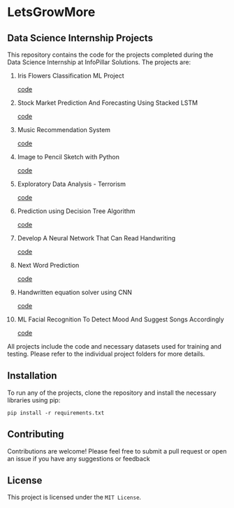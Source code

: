 # LetsGrowMore

## Data Science Internship Projects

This repository contains the code for the projects completed during the Data Science Internship at InfoPillar Solutions. The projects are:

<ol>
  <li> Iris Flowers Classification ML Project </li>
  <p><a href="https://github.com/footcricket05/LGMVIP-DataScience/tree/main/Task%2001-Iris%20Flowers%20Classification%20using%20ML">code</a></p>
  
  <li> Stock Market Prediction And Forecasting Using Stacked LSTM </li>
  <p><a href="https://github.com/footcricket05/LGMVIP-DataScience/tree/main/Task%2002-Stock%20Market%20Prediction%20And%20Forecasting%20Using%20Stacked%20LSTM">code</a></p>
  
  <li> Music Recommendation System </li>
  <p><a href="https://github.com/footcricket05/LGMVIP-DataScience/tree/main/Task%2003-Music%20Recommendation%20System">code</a></p>
  
  <li> Image to Pencil Sketch with Python </li>
  <p><a href="https://github.com/footcricket05/IPS-DS-Internship/blob/main/Movie%20Recommendation%20System/Movie_Recommendation_System.ipynb">code</a></p>
  
  <li> Exploratory Data Analysis - Terrorism </li>
  <p><a href="https://github.com/footcricket05/LGMVIP-DataScience/tree/main/Task%2004-Image%20to%20Pencil%20Sketch%20with%20Python">code</a></p>
  
  <li> Prediction using Decision Tree Algorithm </li>
  <p><a href="https://github.com/footcricket05/LGMVIP-DataScience/tree/main/Task%2005-Exploratory%20Data%20Analysis%20on%20Dataset%20-%20Terrorism">code</a></p>
  
  <li> Develop A Neural Network That Can Read Handwriting </li>
  <p><a href="https://github.com/footcricket05/LGMVIP-DataScience/tree/main/Task%2007-A%20Neural%20Network%20That%20Can%20Read%20Handwriting">code</a></p>
  
  <li> Next Word Prediction </li>
  <p><a href="https://github.com/footcricket05/LGMVIP-DataScience/tree/main/Task%2008%20-Next%20Word%20Prediction">code</a></p>
  
  <li> Handwritten equation solver using CNN </li>
  <p><a href="https://github.com/footcricket05/LGMVIP-DataScience/tree/main/Task%2009%20-%20Handwritten%20equation%20solver%20using%20CNN">code</a></p>
  
  <li> ML Facial Recognition To Detect Mood And Suggest Songs Accordingly </li>
  <p><a href="https://github.com/footcricket05/LGMVIP-DataScience/tree/main/Task%2010-ML%20Facial%20Recognition%20To%20Detect%20Mood%20And%20Suggest%20Songs%20Accordingly">code</a></p>
  
 </ol>
  

All projects include the code and necessary datasets used for training and testing. Please refer to the individual project folders for more details.



## Installation
To run any of the projects, clone the repository and install the necessary libraries using pip:
```
pip install -r requirements.txt
```


## Contributing
Contributions are welcome! Please feel free to submit a pull request or open an issue if you have any suggestions or feedback


## License
This project is licensed under the `MIT License`.
